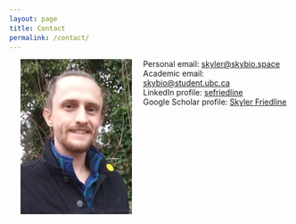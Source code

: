 ```yaml
---
layout: page
title: Contact
permalink: /contact/
---
```


<img src="/images/headshot.JPG" width="200" align="left" hspace="20">

Personal email: [skyler@skybio.space](mailto:skyler@skybio.space)
<br>
Academic email: [skybio@student.ubc.ca](mailto:skybio@student.ubc.ca)
<br>
LinkedIn profile: [sefriedline](https://www.linkedin.com/in/sefriedline/)
<br>
Google Scholar profile: [Skyler Friedline](https://scholar.google.com/citations?user=Ya9SG8MAAAAJ&hl=en&oi=ao)